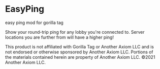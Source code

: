 # EasyPing
easy ping mod for gorilla tag


Show your round-trip ping for any lobby you're connected to.
Server locations you are further from will have a higher ping!



This product is not affiliated with Gorilla Tag or Another Axiom LLC and is not endorsed or otherwise sponsored by Another Axiom LLC. Portions of the materials contained herein are property of Another Axiom LLC. ©2021 Another Axiom LLC.
